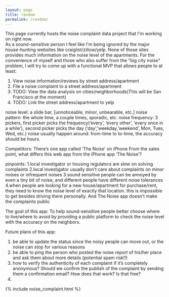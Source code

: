 ```yaml
---
layout: page
title: random
permalink: /random/
---
```


This page currently hosts the noise complaint data project that I'm working on right now.<br />
As a sound-sensitive person I feel like I'm being ignored by the major house-hunting websites like craiglist/zillow/yelp. None of those sites provides much information on the noise level of the apartments. For the convenience of myself and those who also suffer from the "big city noise" problem, I will try to come up with a functional MVP that allows people to at least:<br />
1. View noise information/reviews by street address/apartment<br />
2. File a noise complaint to a street address/apartment<br />
3. TODO: View the data analysis on cities/neighborhoods(This will be San Francisco at the moment)<br />
4. TODO: Link the street address/apartment to yelp<br />

noise level: a slide bar, [unnoticeable, minor, unbearable, etc.]
noise pattern: the whole time, a couple times, sporadic, etc.
noise frequency: 3 pickers, first picker picks the frequency(‘every’, ‘every other’, ‘every once in a while’), second picker picks the day (‘day’,’weekday,’weekend’, Mon, Tues, Wed, etc.)
noise usually happen around: from-time to to-time, the accuracy should be hours.


Competitors: There’s one app called ‘The Noise’ on iPhone 
From the sales point, what differs this web app from the iPhone app ‘The Noise’?

pinpoints:
1.local investigator or housing regulators are slow on solving complaints
2.local investigator usually don’t care about complaints on minor noises or infrequent noises
3.sound sensitive people can be annoyed by even a tiny bit of noise, and different people have different noise tolerances
4.when people are looking for a new house/apartment for purchase/rent, they need to know the noise level of exactly that location. this is impossible to get besides driving there personally. And The Noise app doesn’t make the complaints public

The goal of this app: To help sound-sensitive people better choose where to live/where to avoid by providing a public platform to check the noise level with the accuracy on the neighbors.

Future plans of this app:
1. be able to update the status since the noisy people can move out, or the noise can stop for various reasons
2. be able to ping the person who posted the noise report of his/her place and ask them about more details (potential spam risk!!)
3. how to verify the authenticity of each complaint if it’s completely anonymous? Should we confirm the publish of the complaint by sending them a confirmation email? How does that work? Is that free?
4. 


{% include noise_complaint.html %}
